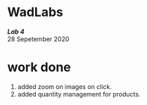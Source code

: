 # WadLabs

**_Lab 4_**
</br>
28 Sepetember 2020

# work done

1. added zoom on images on click.
2. added quantity management for products.
